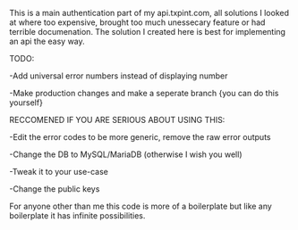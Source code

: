 This is a main authentication part of my api.txpint.com, all solutions I looked at where too expensive, brought too much unessecary feature or had terrible documenation. The solution I created here is best for implementing an api the easy way.

TODO:

-Add universal error numbers instead of displaying number

-Make production changes and make a seperate branch {you can do this yourself}

RECCOMENED IF YOU ARE SERIOUS ABOUT USING THIS:

-Edit the error codes to be more generic, remove the raw error outputs 

-Change the DB to MySQL/MariaDB (otherwise I wish you well)

-Tweak it to your use-case

-Change the public keys

For anyone other than me this code is more of a boilerplate but like any boilerplate it has infinite possibilities.
